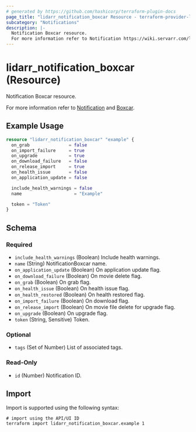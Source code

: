 ```yaml
---
# generated by https://github.com/hashicorp/terraform-plugin-docs
page_title: "lidarr_notification_boxcar Resource - terraform-provider-lidarr"
subcategory: "Notifications"
description: |-
  Notification Boxcar resource.
  For more information refer to Notification https://wiki.servarr.com/lidarr/settings#connect and Boxcar https://wiki.servarr.com/lidarr/supported#boxcar.
---
```


# lidarr_notification_boxcar (Resource)

<!-- subcategory:Notifications -->Notification Boxcar resource.
For more information refer to [Notification](https://wiki.servarr.com/lidarr/settings#connect) and [Boxcar](https://wiki.servarr.com/lidarr/supported#boxcar).

## Example Usage

```terraform
resource "lidarr_notification_boxcar" "example" {
  on_grab               = false
  on_import_failure     = true
  on_upgrade            = true
  on_download_failure   = false
  on_release_import     = true
  on_health_issue       = false
  on_application_update = false

  include_health_warnings = false
  name                    = "Example"

  token = "Token"
}
```

<!-- schema generated by tfplugindocs -->
## Schema

### Required

- `include_health_warnings` (Boolean) Include health warnings.
- `name` (String) NotificationBoxcar name.
- `on_application_update` (Boolean) On application update flag.
- `on_download_failure` (Boolean) On movie delete flag.
- `on_grab` (Boolean) On grab flag.
- `on_health_issue` (Boolean) On health issue flag.
- `on_health_restored` (Boolean) On health restored flag.
- `on_import_failure` (Boolean) On download flag.
- `on_release_import` (Boolean) On movie file delete for upgrade flag.
- `on_upgrade` (Boolean) On upgrade flag.
- `token` (String, Sensitive) Token.

### Optional

- `tags` (Set of Number) List of associated tags.

### Read-Only

- `id` (Number) Notification ID.

## Import

Import is supported using the following syntax:

```shell
# import using the API/UI ID
terraform import lidarr_notification_boxcar.example 1
```

